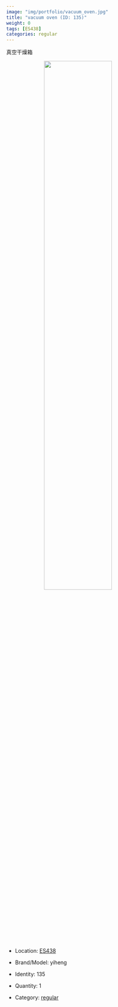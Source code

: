 ```yaml
---
image: "img/portfolio/vacuum_oven.jpg"
title: "vacuum oven (ID: 135)"
weight: 0
tags: [ES438]
categories: regular
---
```


真空干燥箱

<!--more-->

<img src="../../img/portfolio/vacuum_oven.jpg" width="60%" style="display: block; margin: auto;">

- Location: [ES438](../../tags/es438)
- Brand/Model: yiheng
- Identity: 135

- Quantity: 1
- Category: [regular](../../categories/regular)






